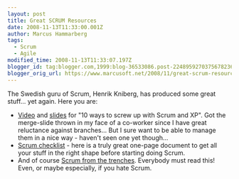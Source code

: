 ```yaml
---
layout: post
title: Great SCRUM Resources
date: 2008-11-13T11:33:00.001Z
author: Marcus Hammarberg
tags:
  - Scrum
  - Agile
modified_time: 2008-11-13T11:33:07.197Z
blogger_id: tag:blogger.com,1999:blog-36533086.post-2248959270375678236
blogger_orig_url: https://www.marcusoft.net/2008/11/great-scrum-resources.html
---
```


The Swedish guru of Scrum, Henrik Kniberg, has produced some great stuff... yet again. Here you are:

- [Video](http://blog.crisp.se/henrikkniberg/2008/08/23/1219509120000.html) and [slides](http://www.crisp.se/henrik.kniberg/presentations/agile2008/10-ways-to-screw-up-with-scrum-and-xp.pdf) for "10 ways to screw up with Scrum and XP". Got the merge-slide thrown in my face of a co-worker since I have great reluctance against branches... But I sure want to be able to manage them in a nice way - haven't seen one yet though...
- [Scrum checklist](http://www.crisp.se/henrik.kniberg/scrum/checklist/Scrum-checklist-prio1.pdf) - here is a truly great one-page document to get all your stuff in the right shape before starting doing Scrum.
- And of course [Scrum from the trenches](http://www.infoq.com/minibooks/scrum-xp-from-the-trenches). Everybody must read this! Even, or maybe especially, if you hate Scrum.
